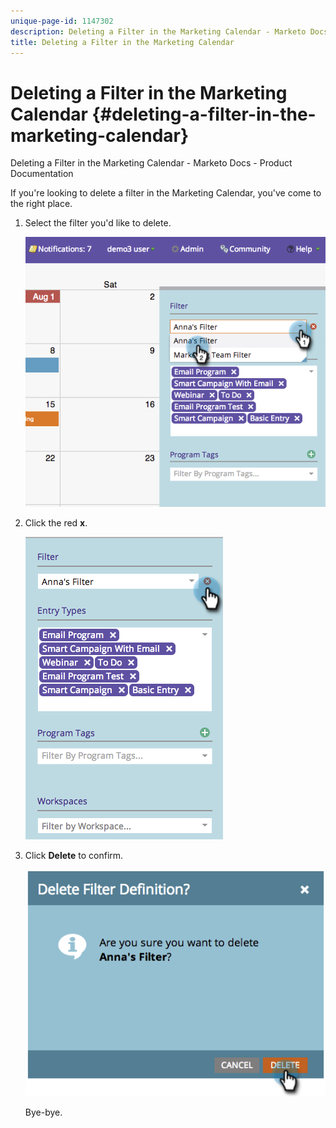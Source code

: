 ```yaml
---
unique-page-id: 1147302
description: Deleting a Filter in the Marketing Calendar - Marketo Docs - Product Documentation
title: Deleting a Filter in the Marketing Calendar
---
```


# Deleting a Filter in the Marketing Calendar {#deleting-a-filter-in-the-marketing-calendar}

Deleting a Filter in the Marketing Calendar - Marketo Docs - Product Documentation

If you're looking to delete a filter in the Marketing Calendar, you've come to the right place.

1. Select the filter you'd like to delete. 

   ![](assets/image2014-9-24-11-3a27-3a32.png)

1. Click the red **x**. 

   ![](assets/image2014-9-24-11-3a27-3a36.png)

1. Click **Delete** to confirm.

   ![](assets/image2014-9-24-11-3a27-3a42.png)

   Bye-bye.

